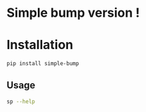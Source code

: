 # Simple bump version !

# Installation
```bash
pip install simple-bump
```
## Usage
```bash
sp --help
```
